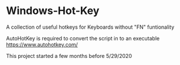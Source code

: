 # Windows-Hot-Key
A collection of useful hotkeys for Keyboards without "FN" funtionality


AutoHotKey is required to convert the script in to an executable
https://www.autohotkey.com/


This project started a few months before 5/29/2020
